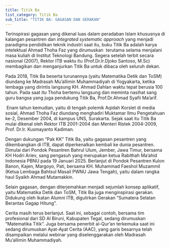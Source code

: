 ```yaml
---
title: Titik Ba
list_category: Titik Ba
sub_title: "TITIK BA: GAGASAN DAN GERAKAN"
---
```






Terinspirasi gagasan yang dikenal
luas dalam peradaban Islam khususnya di kalangan pesantren dan *integrated
systematic approach* yang menjadi paradigma pendidikan teknik industri saat
itu, buku Titik Ba adalah karya intelektual Ahmad Thoha Faz yang
dirumuskan  terutama selama menjalani masa
kuliah di Institut Teknologi Bandung. Segera setelah terbit secara nasional
(2007), Rektor ITB waktu itu (Prof.Dr.Ir.Djoko Santoso, M.Sc) membagikan dan
menganjurkan Titik Ba untuk dibaca oleh seluruh dekan. 

Pada 2018, Titik Ba beserta turunannya (yaitu
Matematika Detik dan ToSM) diundang ke Madrasah Mu’allimin Muhammadiyah di
Yogyakarta, ketika lembaga yang dirintis langsung KH. Ahmad Dahlan waktu tepat
berusia 100 tahun. Pada saat itu Thoha bertemu langsung dan meminta nasihat
sang guru bangsa yang juga pendukung Titik Ba, Prof.Dr.Ahmad Syafii Ma’arif.

 Enam tahun kemudian, yaitu di
tengah polemik Aqidah Korslet di media sosial, Ahmad Thoha Faz diundang
menghadiri Muktamar Ilmu Pengetahuan ke-2, Desember 2004, di kampus UNS,
Surakarta. Sejak saat itu Titik Ba mulai dikenal oleh Rektor ITB 2001-2004 dan
Menteri Ristek 2004-2009, Prof. Dr.Ir. Kusmayanto Kadiman.

Dengan dukungan “Pak KK” Titik
Ba, yaitu gagasan pesantren yang dikembangkan di ITB, dapat diperkenalkan
kembali ke dunia pesantren. Dimulai dari Pondok Pesantren Bahrul Ulum, Jember,
Jawa Timur, bersama KH Hodri Ariev, sang pengasuh yang merupakan ketua Rabithah
Ma’ahid Indonesia PBNU pada 19 Januari 2025. Berlanjut di Pondok Pesantren
Kulon Banon, Kajen, Margoyo, Pati, bersama KH. Muhammad Faeshol Muzammil (Ketua
Lembaga Bahtsul Masail PWNU Jawa Tengah), yaitu dalam rangka haul Syaikh Ahmad
Mutamakkin. 

Selain gagasan, dengan diterjemahkan menjadi
sejumlah konsep aplikatif, yaitu Matematika Detik dan ToSM, Titik Ba juga
menginspirasi gerakan.  Didukung oleh
Ikatan Alumni ITB, digulirkan Gerakan “Sumatera Selatan Berantas Gagap Hitung”.


Cerita masih terus berlanjut. Saat
ini, sebagai contoh, bersama tim profesional dari SD Al Biruni, Kabupaten
Tegal, sedang dirumuskan “Matematika Titik”. Juga bersama penerbit al-Qur’an
terkemuka saat ini sedang dirumuskan Ayat-Ayat Cerita (AAC), yang garis
besarnya telah disampaikan melalui webinar yang diselenggarakan oleh Madrasah
Mu’allimin Muhammadiyah.
